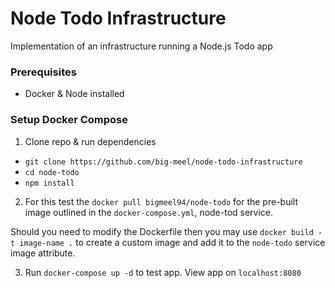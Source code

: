 # Node Todo Infrastructure
Implementation of an infrastructure running a Node.js Todo app

### Prerequisites
- Docker & Node installed

### Setup Docker Compose

1. Clone repo & run dependencies
 - `git clone https://github.com/big-meel/node-todo-infrastructure`
 - `cd node-todo`
 - `npm install`

2. For this test the `docker pull bigmeel94/node-todo` for the pre-built image outlined in
the `docker-compose.yml`, node-tod service. 

Should you need to modify the Dockerfile then you may use `docker build -t image-name .` to create
a custom image and add it to the `node-todo` service image attribute.

3. Run `docker-compose up -d` to test app.
View app on `localhost:8080`


